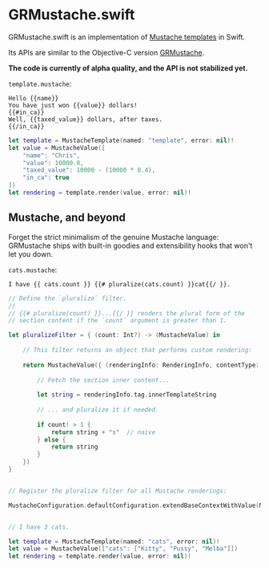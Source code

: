 GRMustache.swift
================

GRMustache.swift is an implementation of [Mustache templates](http://mustache.github.io) in Swift.

Its APIs are similar to the Objective-C version [GRMustache](https://github.com/groue/GRMustache).

**The code is currently of alpha quality, and the API is not stabilized yet.**

`template.mustache`:

    Hello {{name}}
    You have just won {{value}} dollars!
    {{#in_ca}}
    Well, {{taxed_value}} dollars, after taxes.
    {{/in_ca}}

```swift
let template = MustacheTemplate(named: "template", error: nil)!
let value = MustacheValue([
    "name": "Chris",
    "value": 10000.0,
    "taxed_value": 10000 - (10000 * 0.4),
    "in_ca": true
])
let rendering = template.render(value, error: nil)!
```

Mustache, and beyond
--------------------

Forget the strict minimalism of the genuine Mustache language: GRMustache ships with built-in goodies and extensibility hooks that won't let you down.

`cats.mustache`:

    I have {{ cats.count }} {{# pluralize(cats.count) }}cat{{/ }}.

```swift
// Define the `pluralize` filter.
//
// {{# pluralize(count) }}...{{/ }} renders the plural form of the
// section content if the `count` argument is greater than 1.

let pluralizeFilter = { (count: Int?) -> (MustacheValue) in
    
    // This filter returns an object that performs custom rendering:
    
    return MustacheValue({ (renderingInfo: RenderingInfo, contentType: ContentTypePointer, error: NSErrorPointer) -> (String?) in
        
        // Fetch the section inner content...
        
        let string = renderingInfo.tag.innerTemplateString
        
        // ... and pluralize it if needed.
        
        if count! > 1 {
            return string + "s"  // naive
        } else {
            return string
        }
    })
}


// Register the pluralize filter for all Mustache renderings:

MustacheConfiguration.defaultConfiguration.extendBaseContextWithValue(MustacheValue(["pluralize": MustacheValue(pluralizeFilter)]))


// I have 3 cats.

let template = MustacheTemplate(named: "cats", error: nil)!
let value = MustacheValue(["cats": ["Kitty", "Pussy", "Melba"]])
let rendering = template.render(value, error: nil)!
```
